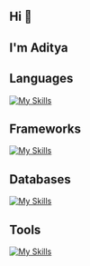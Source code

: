 ## Hi  👋
## I'm Aditya


## Languages

[![My Skills](https://skillicons.dev/icons?i=js,ts,java)](https://skillicons.dev)

## Frameworks
  
[![My Skills](https://skillicons.dev/icons?i=react,next,tailwindcss,express,nodejs,graphql)](https://skillicons.dev)

## Databases
  
[![My Skills](https://skillicons.dev/icons?i=postgres,redis,mongo,sql)](https://skillicons.dev)

## Tools
 
[![My Skills](https://skillicons.dev/icons?i=docker,git,postman)](https://skillicons.dev)
